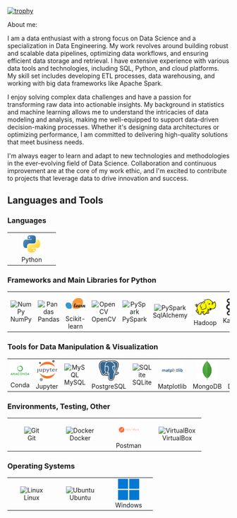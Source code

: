 [![trophy](https://github-profile-trophy.vercel.app/?username=AldiyarOmarov)](https://github.com/ryo-ma/github-profile-trophy)

About me:  

I am a data enthusiast with a strong focus on Data Science and a specialization in Data Engineering. My work revolves around building robust and scalable data pipelines, optimizing data workflows, and ensuring efficient data storage and retrieval. I have extensive experience with various data tools and technologies, including SQL, Python, and cloud platforms. My skill set includes developing ETL processes, data warehousing, and working with big data frameworks like Apache Spark.

I enjoy solving complex data challenges and have a passion for transforming raw data into actionable insights. My background in statistics and machine learning allows me to understand the intricacies of data modeling and analysis, making me well-equipped to support data-driven decision-making processes. Whether it's designing data architectures or optimizing performance, I am committed to delivering high-quality solutions that meet business needs.

I'm always eager to learn and adapt to new technologies and methodologies in the ever-evolving field of Data Science. Collaboration and continuous improvement are at the core of my work ethic, and I'm excited to contribute to projects that leverage data to drive innovation and success.

## Languages and Tools

### Languages
<table>
  <tr>
    <td align="center" width="96">
      <img src="https://github.com/devicons/devicon/blob/master/icons/python/python-original.svg" alt="Python" width="48"/><br>Python
    </td>
</table>

### Frameworks and Main Libraries for Python
<table>
  <tr>
    </td>
    <td align="center" width="96">
      <img src="https://img.icons8.com/color/48/000000/numpy.png" alt="NumPy" width="48"/><br>NumPy
    </td>
    <td align="center" width="96">
      <img src="https://img.icons8.com/color/48/000000/pandas.png" alt="Pandas" width="48"/><br>Pandas
    </td>
    <td align="center" width="96">
      <img src="https://github.com/devicons/devicon/blob/master/icons/scikitlearn/scikitlearn-original.svg" alt="Scikit-learn" width="48"/><br>Scikit-learn
    </td>
    <td align="center" width="96">
      <img src="https://img.icons8.com/color/48/000000/opencv.png" alt="OpenCV" width="48"/><br>OpenCV
    </td>
    <td align="center" width="96">
    <img src="https://avatars.githubusercontent.com/u/58200861?s=48&v=4" alt="PySpark" width="48"/><br>PySpark
    </td>
    <td align="center" width="96">
    <img src="https://img.icons8.com/color/48/000000/sql.png" alt="PySpark" width="48"/><br>SqlAlchemy
    </td>
    <td align="center" width="96">
      <img src="https://github.com/devicons/devicon/blob/master/icons/hadoop/hadoop-original.svg" alt="Hadoop" width="48"/><br>Hadoop
    </td>
    <td align="center" width="96">
      <img src="https://github.com/devicons/devicon/blob/master/icons/apachekafka/apachekafka-original.svg" alt="Kafka" width="48"/><br>Kafka
    </td>
    <td align="center" width="96">
      <img src="https://github.com/devicons/devicon/blob/master/icons/apachespark/apachespark-original-wordmark.svg" alt="Apache Spark" width="48"/><br>Apache Spark
    </td>
  
  </tr>
</table>

### Tools for Data Manipulation & Visualization
<table>
  <tr>
    <td align="center" width="96">
      <img src="https://github.com/devicons/devicon/blob/master/icons/anaconda/anaconda-original-wordmark.svg" alt="Conda" width="48"/><br>Conda
    </td>
    <td align="center" width="96">
      <img src="https://github.com/devicons/devicon/blob/master/icons/jupyter/jupyter-original-wordmark.svg" alt="Jupyter" width="48"/><br>Jupyter
    </td> 
    <td align="center" width="96">
      <img src="https://img.icons8.com/color/48/000000/mysql-logo.png" alt="MySQL" width="48"/><br>MySQL
    </td>
    <td align="center" width="96">
      <img src="https://github.com/devicons/devicon/blob/master/icons/postgresql/postgresql-original.svg" alt="PostgreSQL" width="48"/><br>PostgreSQL
    </td>
    <td align="center" width="96">
      <img src="https://img.icons8.com/color/48/000000/sql.png" alt="SQLite" width="48"/><br>SQLite
    </td>
    <td align="center" width="96">
      <img src="https://raw.githubusercontent.com/devicons/devicon/6910f0503efdd315c8f9b858234310c06e04d9c0/icons/matplotlib/matplotlib-original-wordmark.svg" alt="Matplotlib" width="48"/><br>Matplotlib
    </td>
    <td align="center" width="96">
      <img src="https://raw.githubusercontent.com/devicons/devicon/6910f0503efdd315c8f9b858234310c06e04d9c0/icons/mongodb/mongodb-original.svg" alt="MongoDB" width="48"/><br>MongoDB
    </td>
    <td align="center" width="96">
      <img src="https://raw.githubusercontent.com/devicons/devicon/6910f0503efdd315c8f9b858234310c06e04d9c0/icons/dbeaver/dbeaver-original.svg" alt="DBeaver" width="48"/><br>DBeaver
    </td>
    <td align="center" width="96">
      <img src="https://raw.githubusercontent.com/devicons/devicon/6910f0503efdd315c8f9b858234310c06e04d9c0/icons/grafana/grafana-original.svg" alt="Grafana" width="48"/><br>Grafana
  
       
    
  </tr>
</table>

### Environments, Testing, Other
<table>
  <tr>
    <td align="center" width="96">
      <img src="https://img.icons8.com/color/48/000000/git.png" alt="Git" width="48"/><br>Git
    </td>
    <td align="center" width="96">
      <img src="https://img.icons8.com/color/48/000000/docker.png" alt="Docker" width="48"/><br>Docker
    </td>
    <td align="center" width="96">
      <img src="https://github.com/devicons/devicon/blob/master/icons/postman/postman-original-wordmark.svg" alt="Postman" width="48"/><br>Postman
    </td>
    <td align="center" width="96">
      <img src="https://img.icons8.com/color/48/000000/virtualbox.png" alt="VirtualBox" width="48"/><br>VirtualBox
    </td>
  </tr>
</table>

### Operating Systems
<table>
  <tr>
    <td align="center" width="96">
      <img src="https://img.icons8.com/color/48/000000/linux.png" alt="Linux" width="48"/><br>Linux
    </td>
    <td align="center" width="96">
      <img src="https://img.icons8.com/color/48/000000/ubuntu.png" alt="Ubuntu" width="48"/><br>Ubuntu
    </td>
    <td align="center" width="96">
    <img src="https://raw.githubusercontent.com/devicons/devicon/6910f0503efdd315c8f9b858234310c06e04d9c0/icons/windows11/windows11-original.svg" alt="Ubuntu" width="48"/><br>Windows
    </td>

  </tr>
</table>


<!---
AldiyarOmarov/AldiyarOmarov is a ✨ special ✨ repository because its `README.md` (this file) appears on your GitHub profile.
You can click the Preview link to take a look at your changes.
--->
